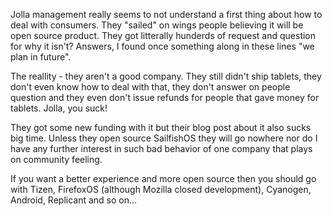 <!-- 
.. title: What is wrong with Jolla?
.. slug: what-is-wrong-with-jolla
.. date: 2015-12-19 12:25:46 UTC+01:00
.. tags: jolla, oss, community 
.. category: 
.. link: 
.. description: 
.. type: text
-->

Jolla management really seems to not understand a first thing about how to deal with consumers. They "sailed" on wings people believing it will be open source product. They got litterally hunderds of request and question for why it isn't? Answers, I found once something along in these lines "we plan in future".

The reallity - they aren't a good company. They still didn't ship tablets, they don't even know how to deal with that, they don't answer on people question and they even don't issue refunds for people that gave money for tablets. Jolla, you suck! 

They got some new funding with it but their blog post about it also sucks big time. Unless they open source SailfishOS they will go nowhere nor do I have any further interest in such bad behavior of one company that plays on community feeling.

If you want a better experience and more open source then you should go with Tizen, FirefoxOS (although Mozilla closed development), Cyanogen, Android, Replicant and so on...
